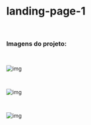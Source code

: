 # landing-page-1

<br/>

### Imagens do projeto:

<br/>

![img](https://i.imgur.com/5gngojZ.png)

<br/>

![img](https://i.imgur.com/0o7QXR7.png)

<br/>

![img](https://i.imgur.com/FYWplVI.png)


